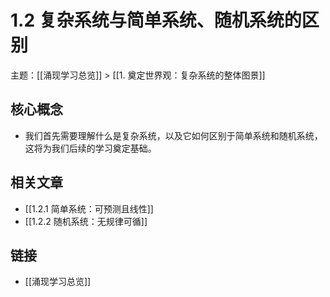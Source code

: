 # 1.2 复杂系统与简单系统、随机系统的区别

主题：[[涌现学习总览]] > [[1. 奠定世界观：复杂系统的整体图景]]

## 核心概念

- 我们首先需要理解什么是复杂系统，以及它如何区别于简单系统和随机系统，这将为我们后续的学习奠定基础。

## 相关文章

- [[1.2.1 简单系统：可预测且线性]]
- [[1.2.2 随机系统：无规律可循]]

## 链接

- [[涌现学习总览]]
